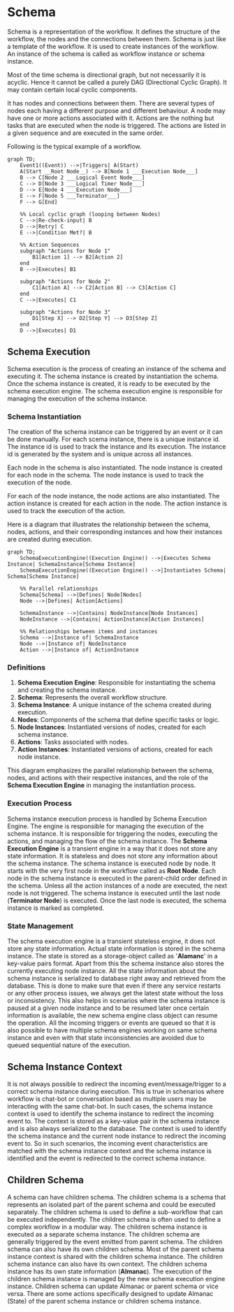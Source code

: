 # Schema

Schema is a representation of the workflow. It defines the structure of the workflow, the nodes and the connections between them. Schema is just like a template of the workflow. It is used to create instances of the workflow. An instance of the schema is called as workflow instance or schema instance.

Most of the time schema is directional graph, but not necessarily it is acyclic. Hence it cannot be called a purely DAG (Directional Cyclic Graph). It may contain certain local cyclic components.

It has nodes and connections between them. There are several types of nodes each having a different purpose and different behaviour. A node may have one or more actions associated with it. Actions are the nothing but tasks that are executed when the node is triggered. The actions are listed in a given sequence and are executed in the same order.

Following is the typical example of a workflow. 
```mermaid
graph TD;
    Event1((Event)) -->|Triggers| A(Start)
    A(Start __Root Node__) --> B[Node 1 ___Execution Node___]
    B --> C[Node 2 ___Logical Event Node___]
    C --> D[Node 3 ___Logical Timer Node___]
    D --> E[Node 4 ___Execution Node___]
    E --> F[Node 5 ___Terminator___]
    F --> G[End]

    %% Local cyclic graph (looping between Nodes)
    C -->|Re-check-input| B
    D -->|Retry| C
    E -->|Condition Met?| B

    %% Action Sequences
    subgraph "Actions for Node 1"
        B1[Action 1] --> B2[Action 2]
    end
    B -->|Executes| B1

    subgraph "Actions for Node 2"
        C1[Action A] --> C2[Action B] --> C3[Action C]
    end
    C -->|Executes| C1

    subgraph "Actions for Node 3"
        D1[Step X] --> D2[Step Y] --> D3[Step Z]
    end
    D -->|Executes| D1    
```

## Schema Execution

Schema execution is the process of creating an instance of the schema and executing it. The schema instance is created by instantiation the schema. Once the schema instance is created, it is ready to be executed by the schema execution engine. The schema execution engine is responsible for managing the execution of the schema instance.

### Schema Instantiation
The creation of the schema instance can be triggered by an event or it can be done manually. For each scema instance, there is a unique instance id. The instance id is used to track the instance and its execution. The instance id is generated by the system and is unique across all instances.

Each node in the schema is also instantiated. The node instance is created for each node in the schema. The node instance is used to track the execution of the node. 

For each of the node instance, the node actions are also instantiated. The action instance is created for each action in the node. The action instance is used to track the execution of the action.

Here is a diagram that illustrates the relationship between the schema, nodes, actions, and their corresponding instances and how their instances are created during execution.

```mermaid
graph TD;
    SchemaExecutionEngine((Execution Engine)) -->|Executes Schema Instance| SchemaInstance[Schema Instance]
    SchemaExecutionEngine((Execution Engine)) -->|Instantiates Schema| Schema[Schema Instance]
    
    %% Parallel relationships
    Schema[Schema] -->|Defines| Node[Nodes]
    Node -->|Defines| Action[Actions]
    
    SchemaInstance -->|Contains| NodeInstance[Node Instances]
    NodeInstance -->|Contains| ActionInstance[Action Instances]
    
    %% Relationships between items and instances
    Schema -->|Instance of| SchemaInstance
    Node -->|Instance of| NodeInstance
    Action -->|Instance of| ActionInstance
```

### Definitions 
1. **Schema Execution Engine**: Responsible for instantiating the schema and creating the schema instance.
2. **Schema**: Represents the overall workflow structure.
3. **Schema Instance**: A unique instance of the schema created during execution.
4. **Nodes**: Components of the schema that define specific tasks or logic.
5. **Node Instances**: Instantiated versions of nodes, created for each schema instance.
6. **Actions**: Tasks associated with nodes.
7. **Action Instances**: Instantiated versions of actions, created for each node instance.

This diagram emphasizes the parallel relationship between the schema, nodes, and actions with their respective instances, and the role of the **Schema Execution Engine** in managing the instantiation process.

### Execution Process

Schema instance execution process is handled by Schema Execution Engine. The engine is responsible for managing the execution of the schema instance. It is responsible for triggering the nodes, executing the actions, and managing the flow of the schema instance.
The **Schema Execution Engine** is a transient engine in a way that it does not store any state information. It is stateless and does not store any information about the schema instance. 
The schema instance is executed node by node. It starts with the very first node in the workflow called as **Root Node**. Each node in the schema instance is executed in the parent-child order defined in the schema. Unless all the action instances of a node are executed, the next node is not triggered. The schema instance is executed until the last node (**Terminator Node**) is executed. Once the last node is executed, the schema instance is marked as completed.

### State Management
The schema execution engine is a transient stateless engine, it does not store any state information.
Actual state information is stored in the schema instance. The state is stored as a storage-object called as '**Alamanc**' in a key-value pairs format. Apart from this the schema instance also stores the currently executing node instance. All the state information about the schema instance is serialized to database right away and retrieved from the database. This is done to make sure that even if there any service restarts or any other process issues, we always get the latest state without the loss or inconsistency.
This also helps in scenarios where the schema instance is paused at a given node instance and to be resumed later once certain information is available, the new schema engine class object can resume the operation. All the incoming triggers or events are queued so that it is also possible to have multiple schema engines working on same schema instance and even with that state inconsistencies are avoided due to queued sequential nature of the execution.

## Schema Instance Context
It is not always possible to redirect the incoming event/message/trigger to a correct schema instance during execution. This is true in schenarios where workflow is chat-bot or conversation based as multiple users may be interacting with the same chat-bot. 
In such cases, the schema instance context is used to identify the schema instance to redirect the incoming event to. The context is stored as a key-value pair in the schema instance and is also always serialized to the database. The context is used to identify the schema instance and the current node instance to redirect the incoming event to.
So in such scenarios, the incoming event characteristics are matched with the schema instance context and the schema instance is identified and the event is redirected to the correct schema instance.

## Children Schema
A schema can have children schema. The children schema is a schema that represents an isolated part of the parent schema and could be executed separately. The children schema is used to define a sub-workflow that can be executed independently. The children schema is often used to define a complex workflow in a modular way. 
The children schema instance is executed as a separate schema instance. The children schema are generally triggered by the event emitted from parent schema. The children schema can also have its own children schema. 
Most of the parent schema instance context is shared with the children schema instance. The children schema instance can also have its own context. The children schema instance has its own state information (**Almanac**). 
The execution of the children schema instance is managed by the new schema execution engine instance. Children schema can update Almanac or parent schema or vice versa. There are some actions specifically designed to update Almanac (State) of the parent schema instance or children schema instance.